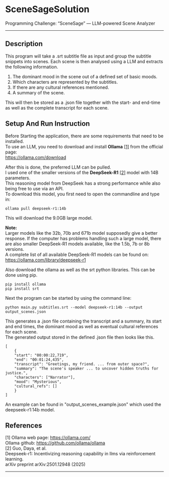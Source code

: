# SceneSageSolution
Programming Challenge: “SceneSage” — LLM-powered Scene Analyzer
_______________________________________________________________

## Description
This program will take a .srt subtitle file as input and group the subtitle snippets into scenes.
Each scene is then analysed using a LLM and extracts the following information. 
1. The dominant mood in the scene out of a defined set of basic moods.
2. Which characters are represented by the subtitles.
3. If there are any cultural references mentioned.
4. A summary of the scene. 

This will then be stored as a .json file together with the start- and end-time 
as well as the complete transcript for each scene. 

## Setup And Run Instruction
Before Starting the application, there are some requirements that need to be installed. \
To use an LLM, you need to download and install **Ollama** [[1]](#1) from the official page: \
https://ollama.com/download

After this is done, the preferred LLM can be pulled. \
I used one of the smaller versions of the **DeepSeek-R1** [[2]](#2) model with 14B parameters. \
This reasoning model from DeepSeek has a strong performance while also 
being free to use via an API. \
To download this model, you first need to open the commandline and type in: 

    ollama pull deepseek-r1:14b

This will download the 9.0GB large model. 

**Note:** \
Larger models like the 32b, 70b and 671b model supposedly give a better response. 
If the computer has problems handling such a large model, 
there are also smaller DeepSeek-R1 models available, like the 1.5b, 7b or 8b versions. \
A complete list of all available DeepSeek-R1 models can be found on: https://ollama.com/library/deepseek-r1

Also download the ollama as well as the srt python libraries. This can be done using pip.  

    pip install ollama
    pip install srt

Next the program can be started by using the command line: 

    python main.py subtitles.srt --model deepseek-r1:14b --output output_scenes.json

This generates a .json file containing the transcript and a summary, its start and end times, 
the dominant mood as well as eventual cultural references for each scene. \
The generated output stored in the defined .json file then looks like this.

    [
        {
        "start": "00:00:22,719", 
        "end": "00:01:24,435", 
        "transcript": "Greetings, my friend. ... from outer space?", 
        "summary": "The scene's speaker ... to uncover hidden truths for justice.", 
        "characters": ["Narrator"], 
        "mood": "Mysterious", 
        "cultural_refs": []
        }
    ]
An example can be found in "output_scenes_example.json" which used the deepseek-r1:14b model.


## References
<a id="1">[1]</a>
Ollama web page: https://ollama.com/ \
Ollama github: https://github.com/ollama/ollama \
<a id="2">[2]</a> 
Guo, Daya, et al. \
Deepseek-r1: Incentivizing reasoning capability in llms via reinforcement learning. \
arXiv preprint arXiv:2501.12948 (2025)

_______________________________________________________________

